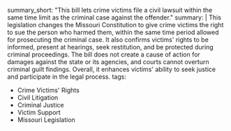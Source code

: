 summary_short: "This bill lets crime victims file a civil lawsuit within the same time limit as the criminal case against the offender."
summary: |
  This legislation changes the Missouri Constitution to give crime victims the right to sue the person who harmed them, within the same time period allowed for prosecuting the criminal case. It also confirms victims' rights to be informed, present at hearings, seek restitution, and be protected during criminal proceedings. The bill does not create a cause of action for damages against the state or its agencies, and courts cannot overturn criminal guilt findings. Overall, it enhances victims' ability to seek justice and participate in the legal process.
tags:
  - Crime Victims' Rights
  - Civil Litigation
  - Criminal Justice
  - Victim Support
  - Missouri Legislation
